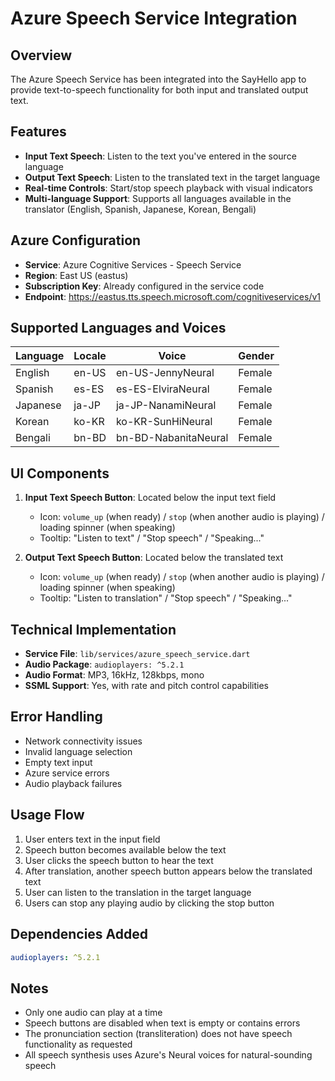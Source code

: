 # Azure Speech Service Integration

## Overview

The Azure Speech Service has been integrated into the SayHello app to provide text-to-speech functionality for both input and translated output text.

## Features

- **Input Text Speech**: Listen to the text you've entered in the source language
- **Output Text Speech**: Listen to the translated text in the target language
- **Real-time Controls**: Start/stop speech playback with visual indicators
- **Multi-language Support**: Supports all languages available in the translator (English, Spanish, Japanese, Korean, Bengali)

## Azure Configuration

- **Service**: Azure Cognitive Services - Speech Service
- **Region**: East US (eastus)
- **Subscription Key**: Already configured in the service code
- **Endpoint**: https://eastus.tts.speech.microsoft.com/cognitiveservices/v1

## Supported Languages and Voices

| Language | Locale | Voice                | Gender |
| -------- | ------ | -------------------- | ------ |
| English  | en-US  | en-US-JennyNeural    | Female |
| Spanish  | es-ES  | es-ES-ElviraNeural   | Female |
| Japanese | ja-JP  | ja-JP-NanamiNeural   | Female |
| Korean   | ko-KR  | ko-KR-SunHiNeural    | Female |
| Bengali  | bn-BD  | bn-BD-NabanitaNeural | Female |

## UI Components

1. **Input Text Speech Button**: Located below the input text field

   - Icon: `volume_up` (when ready) / `stop` (when another audio is playing) / loading spinner (when speaking)
   - Tooltip: "Listen to text" / "Stop speech" / "Speaking..."

2. **Output Text Speech Button**: Located below the translated text
   - Icon: `volume_up` (when ready) / `stop` (when another audio is playing) / loading spinner (when speaking)
   - Tooltip: "Listen to translation" / "Stop speech" / "Speaking..."

## Technical Implementation

- **Service File**: `lib/services/azure_speech_service.dart`
- **Audio Package**: `audioplayers: ^5.2.1`
- **Audio Format**: MP3, 16kHz, 128kbps, mono
- **SSML Support**: Yes, with rate and pitch control capabilities

## Error Handling

- Network connectivity issues
- Invalid language selection
- Empty text input
- Azure service errors
- Audio playback failures

## Usage Flow

1. User enters text in the input field
2. Speech button becomes available below the text
3. User clicks the speech button to hear the text
4. After translation, another speech button appears below the translated text
5. User can listen to the translation in the target language
6. Users can stop any playing audio by clicking the stop button

## Dependencies Added

```yaml
audioplayers: ^5.2.1
```

## Notes

- Only one audio can play at a time
- Speech buttons are disabled when text is empty or contains errors
- The pronunciation section (transliteration) does not have speech functionality as requested
- All speech synthesis uses Azure's Neural voices for natural-sounding speech
